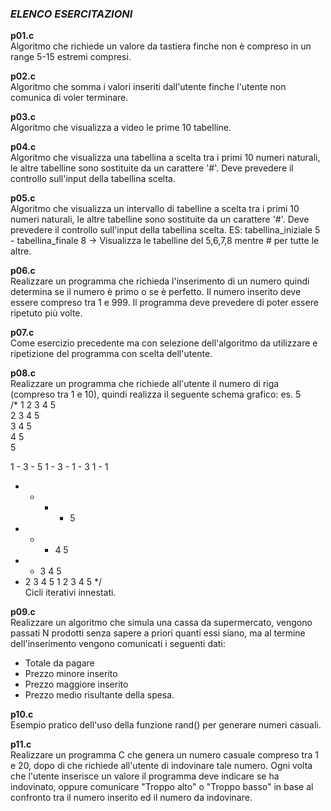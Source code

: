 ### *ELENCO ESERCITAZIONI*

**p01.c**  
Algoritmo che richiede un valore da tastiera finche non è compreso in un range 5-15 estremi compresi.

**p02.c**  
Algoritmo che somma i valori inseriti dall'utente finche l'utente non comunica di voler terminare.

**p03.c**  
Algoritmo che visualizza a video le prime 10 tabelline.

**p04.c**  
Algoritmo che visualizza una tabellina a scelta tra i primi 10 numeri naturali, le altre tabelline sono sostituite da un carattere '#'. Deve prevedere il controllo sull'input della tabellina scelta.

**p05.c**  
Algoritmo che visualizza un intervallo di tabelline a scelta tra i primi 10 numeri naturali, le altre tabelline sono sostituite da un carattere '#'. Deve prevedere il controllo sull'input della tabellina scelta.
ES: tabellina_iniziale 5 - tabellina_finale 8 -> Visualizza le tabelline del 5,6,7,8 mentre # per tutte le altre.

**p06.c**   
Realizzare un programma che richieda l'inserimento di un numero quindi determina se il numero è primo o se è perfetto. Il numero inserito deve essere compreso tra 1 e 999. Il programma deve prevedere di poter essere ripetuto più volte.

**p07.c**   
Come esercizio precedente ma con selezione dell'algoritmo da utilizzare e
ripetizione del programma con scelta dell'utente.   

**p08.c**   
Realizzare un programma che richiede all'utente il numero di riga (compreso tra 1 e 10), quindi realizza il seguente schema grafico:
es. 5   
/*
1 2 3 4 5   
  2 3 4 5   
    3 4 5   
      4 5   
        5   


1 - 3 - 5
1 - 3 -
1 - 3
1 - 
1


- - - - 5
- - - 4 5
- - 3 4 5
- 2 3 4 5
1 2 3 4 5
*/   
Cicli iterativi innestati.

**p09.c**   
Realizzare un algoritmo che simula una cassa da supermercato, vengono passati N prodotti senza sapere a priori quanti essi siano, ma al termine dell'inserimento vengono comunicati i seguenti dati: 
- Totale da pagare
- Prezzo minore inserito
- Prezzo maggiore inserito
- Prezzo medio risultante della spesa.

**p10.c**   
Esempio pratico dell'uso della funzione rand() per generare numeri casuali.

**p11.c**   
Realizzare un programma C che genera un numero casuale compreso tra 1 e 20, dopo di che richiede all'utente di indovinare tale numero. Ogni volta che l'utente inserisce un valore il programma deve indicare se ha indovinato, oppure comunicare "Troppo alto" o "Troppo basso" in base al confronto tra il numero inserito ed il numero da indovinare.